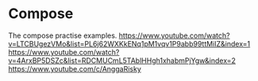 # Compose
The compose practise examples.
https://www.youtube.com/watch?v=LTCBUgezVMo&list=PL6j62WXKkENq1pM1vqv1P9abb99ttMiIZ&index=1
https://www.youtube.com/watch?v=4ArxBP5DSZc&list=RDCMUCmL5TAblHHgh1xhabmPjYgw&index=2
https://www.youtube.com/c/AnggaRisky

